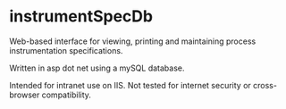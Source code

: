 instrumentSpecDb
================

Web-based interface for viewing, printing and maintaining process instrumentation specifications.

Written in asp dot net using a mySQL database.

Intended for intranet use on IIS. Not tested for internet security or cross-browser compatibility.
